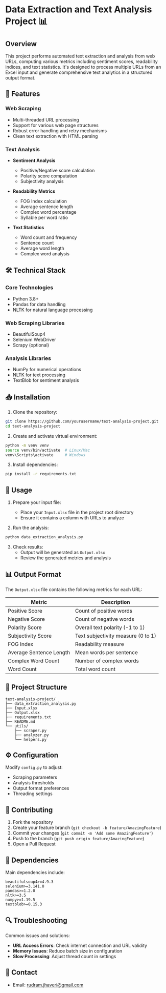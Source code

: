 # Data Extraction and Text Analysis Project 📊

## Overview
This project performs automated text extraction and analysis from web URLs, computing various metrics including sentiment scores, readability indices, and text statistics. It's designed to process multiple URLs from an Excel input and generate comprehensive text analytics in a structured output format.

## 🎯 Features

### Web Scraping
- Multi-threaded URL processing
- Support for various web page structures
- Robust error handling and retry mechanisms
- Clean text extraction with HTML parsing

### Text Analysis
- **Sentiment Analysis**
  - Positive/Negative score calculation
  - Polarity score computation
  - Subjectivity analysis
  
- **Readability Metrics**
  - FOG Index calculation
  - Average sentence length
  - Complex word percentage
  - Syllable per word ratio

- **Text Statistics**
  - Word count and frequency
  - Sentence count
  - Average word length
  - Complex word analysis

## 🛠️ Technical Stack

### Core Technologies
- Python 3.8+
- Pandas for data handling
- NLTK for natural language processing

### Web Scraping Libraries
- BeautifulSoup4
- Selenium WebDriver
- Scrapy (optional)

### Analysis Libraries
- NumPy for numerical operations
- NLTK for text processing
- TextBlob for sentiment analysis

## 📥 Installation

1. Clone the repository:
```bash
git clone https://github.com/yourusername/text-analysis-project.git
cd text-analysis-project
```

2. Create and activate virtual environment:
```bash
python -m venv venv
source venv/bin/activate  # Linux/Mac
venv\Scripts\activate     # Windows
```

3. Install dependencies:
```bash
pip install -r requirements.txt
```

## 🚀 Usage

1. Prepare your input file:
   - Place your `Input.xlsx` file in the project root directory
   - Ensure it contains a column with URLs to analyze

2. Run the analysis:
```bash
python data_extraction_analysis.py
```

3. Check results:
   - Output will be generated as `Output.xlsx`
   - Review the generated metrics and analysis

## 📊 Output Format

The `Output.xlsx` file contains the following metrics for each URL:

| Metric | Description |
|--------|-------------|
| Positive Score | Count of positive words |
| Negative Score | Count of negative words |
| Polarity Score | Overall text polarity (-1 to 1) |
| Subjectivity Score | Text subjectivity measure (0 to 1) |
| FOG Index | Readability measure |
| Average Sentence Length | Mean words per sentence |
| Complex Word Count | Number of complex words |
| Word Count | Total word count |

## 📁 Project Structure
```
text-analysis-project/
├── data_extraction_analysis.py
├── Input.xlsx
├── Output.xlsx
├── requirements.txt
├── README.md
└── utils/
    ├── scraper.py
    ├── analyzer.py
    └── helpers.py
```

## ⚙️ Configuration

Modify `config.py` to adjust:
- Scraping parameters
- Analysis thresholds
- Output format preferences
- Threading settings

## 🤝 Contributing

1. Fork the repository
2. Create your feature branch (`git checkout -b feature/AmazingFeature`)
3. Commit your changes (`git commit -m 'Add some AmazingFeature'`)
4. Push to the branch (`git push origin feature/AmazingFeature`)
5. Open a Pull Request

## 📝 Dependencies

Main dependencies include:
```
beautifulsoup4>=4.9.3
selenium>=3.141.0
pandas>=1.2.0
nltk>=3.5
numpy>=1.19.5
textblob>=0.15.3
```

## 🔍 Troubleshooting

Common issues and solutions:
- **URL Access Errors**: Check internet connection and URL validity
- **Memory Issues**: Reduce batch size in configuration
- **Slow Processing**: Adjust thread count in settings

## 👥 Contact
- Email: rudram.jhaveri@gmail.com
